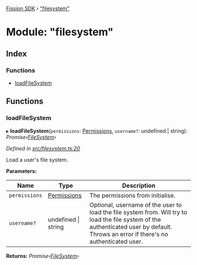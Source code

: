[Fission SDK](../README.md) › ["filesystem"](_filesystem_.md)

# Module: "filesystem"

## Index

### Functions

* [loadFileSystem](_filesystem_.md#loadfilesystem)

## Functions

###  loadFileSystem

▸ **loadFileSystem**(`permissions`: [Permissions](_ucan_permissions_.md#permissions), `username?`: undefined | string): *Promise‹[FileSystem](../classes/_fs_filesystem_.filesystem.md)›*

*Defined in [src/filesystem.ts:20](https://github.com/fission-suite/webnative/blob/d222548/src/filesystem.ts#L20)*

Load a user's file system.

**Parameters:**

Name | Type | Description |
------ | ------ | ------ |
`permissions` | [Permissions](_ucan_permissions_.md#permissions) | The permissions from initialise. |
`username?` | undefined &#124; string | Optional, username of the user to load the file system from.                 Will try to load the file system of the authenticated user                 by default. Throws an error if there's no authenticated user.  |

**Returns:** *Promise‹[FileSystem](../classes/_fs_filesystem_.filesystem.md)›*
